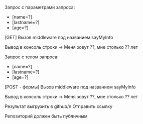 Запрос с параметрами запроса:
- [name=?]
- [lastname=?]
- [age=?]

[GET] Вызов middleware под названием sayMyInfo

Вывод в консоль строки -> Меня зовут ??, мне столько ?? лет

Запрос с телом запроса:
- [name=?]
- [lastname=?]
- [age=?]

[POST - формы] Вызов middleware под названием sayMyInfo

Вывод в консоль строки -> Меня зовут ??, мне столько ?? лет

Результат выгрузить в github/n
Отправить ссылку

Репозиторий должен быть публичным
